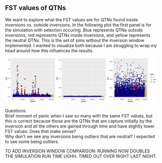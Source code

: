 ## FST values of QTNs

We want to explore what the FST values are for QTNs found inside inversions vs. outside inversions. In the following plot the first panel is for the simulation with selection occuring. Blue represents QTNs outside inversions, red represents QTNs inside inversions, and yellow represents the neutral QTNs. This is the set of sims without the inversion window implemented. I wanted to visualize both because I am struggling to wrap my head around how this influences the results.

![FST of QTNs](../figures/FSToutliers/FSTcolorInOutNeut.png)

Questions:  
Brief moment of panic when I saw so many with the same FST values, but this is correct because those are the QTNs that are capture initially by the inversion and all the others are gained through time and have slightly lower FST values. Does that make sense?  
Why don't we see any inversions being outliers that are neutral? I expected to see some being outliers.  


TO ADD INVERSION WINDOW COMPARISON: RUNNING NOW DOUBLES THE SIMULATION RUN TIME UGHH. TIMED OUT OVER NIGHT LAST NIGHT.
